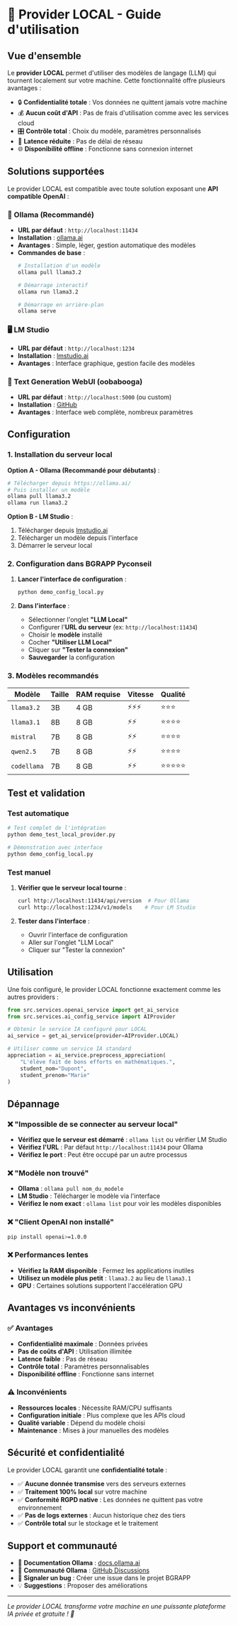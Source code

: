 # 🦙 Provider LOCAL - Guide d'utilisation

## Vue d'ensemble

Le **provider LOCAL** permet d'utiliser des modèles de langage (LLM) qui tournent localement sur votre machine. Cette fonctionnalité offre plusieurs avantages :

- 🔒 **Confidentialité totale** : Vos données ne quittent jamais votre machine
- 💰 **Aucun coût d'API** : Pas de frais d'utilisation comme avec les services cloud
- 🎛️ **Contrôle total** : Choix du modèle, paramètres personnalisés
- 🚀 **Latence réduite** : Pas de délai de réseau
- 🌐 **Disponibilité offline** : Fonctionne sans connexion internet

## Solutions supportées

Le provider LOCAL est compatible avec toute solution exposant une **API compatible OpenAI** :

### 🦙 Ollama (Recommandé)
- **URL par défaut** : `http://localhost:11434`
- **Installation** : [ollama.ai](https://ollama.ai/)
- **Avantages** : Simple, léger, gestion automatique des modèles
- **Commandes de base** :
  ```bash
  # Installation d'un modèle
  ollama pull llama3.2
  
  # Démarrage interactif
  ollama run llama3.2
  
  # Démarrage en arrière-plan
  ollama serve
  ```

### 🖥️ LM Studio
- **URL par défaut** : `http://localhost:1234`
- **Installation** : [lmstudio.ai](https://lmstudio.ai/)
- **Avantages** : Interface graphique, gestion facile des modèles

### 🐍 Text Generation WebUI (oobabooga)
- **URL par défaut** : `http://localhost:5000` (ou custom)
- **Installation** : [GitHub](https://github.com/oobabooga/text-generation-webui)
- **Avantages** : Interface web complète, nombreux paramètres

## Configuration

### 1. Installation du serveur local

**Option A - Ollama (Recommandé pour débutants)** :
```bash
# Télécharger depuis https://ollama.ai/
# Puis installer un modèle
ollama pull llama3.2
ollama run llama3.2
```

**Option B - LM Studio** :
1. Télécharger depuis [lmstudio.ai](https://lmstudio.ai/)
2. Télécharger un modèle depuis l'interface
3. Démarrer le serveur local

### 2. Configuration dans BGRAPP Pyconseil

1. **Lancer l'interface de configuration** :
   ```bash
   python demo_config_local.py
   ```

2. **Dans l'interface** :
   - Sélectionner l'onglet **"LLM Local"**
   - Configurer l'**URL du serveur** (ex: `http://localhost:11434`)
   - Choisir le **modèle** installé
   - Cocher **"Utiliser LLM Local"**
   - Cliquer sur **"Tester la connexion"**
   - **Sauvegarder** la configuration

### 3. Modèles recommandés

| Modèle | Taille | RAM requise | Vitesse | Qualité |
|--------|---------|-------------|---------|---------|
| `llama3.2` | 3B | 4 GB | ⚡⚡⚡ | ⭐⭐⭐ |
| `llama3.1` | 8B | 8 GB | ⚡⚡ | ⭐⭐⭐⭐ |
| `mistral` | 7B | 8 GB | ⚡⚡ | ⭐⭐⭐⭐ |
| `qwen2.5` | 7B | 8 GB | ⚡⚡ | ⭐⭐⭐⭐ |
| `codellama` | 7B | 8 GB | ⚡⚡ | ⭐⭐⭐⭐⭐ |

## Test et validation

### Test automatique
```bash
# Test complet de l'intégration
python demo_test_local_provider.py

# Démonstration avec interface
python demo_config_local.py
```

### Test manuel
1. **Vérifier que le serveur local tourne** :
   ```bash
   curl http://localhost:11434/api/version  # Pour Ollama
   curl http://localhost:1234/v1/models    # Pour LM Studio
   ```

2. **Tester dans l'interface** :
   - Ouvrir l'interface de configuration
   - Aller sur l'onglet "LLM Local"
   - Cliquer sur "Tester la connexion"

## Utilisation

Une fois configuré, le provider LOCAL fonctionne exactement comme les autres providers :

```python
from src.services.openai_service import get_ai_service
from src.services.ai_config_service import AIProvider

# Obtenir le service IA configuré pour LOCAL
ai_service = get_ai_service(provider=AIProvider.LOCAL)

# Utiliser comme un service IA standard
appreciation = ai_service.preprocess_appreciation(
    "L'élève fait de bons efforts en mathématiques.",
    student_nom="Dupont",
    student_prenom="Marie"
)
```

## Dépannage

### ❌ "Impossible de se connecter au serveur local"
- **Vérifiez que le serveur est démarré** : `ollama list` ou vérifier LM Studio
- **Vérifiez l'URL** : Par défaut `http://localhost:11434` pour Ollama
- **Vérifiez le port** : Peut être occupé par un autre processus

### ❌ "Modèle non trouvé"
- **Ollama** : `ollama pull nom_du_modele`
- **LM Studio** : Télécharger le modèle via l'interface
- **Vérifiez le nom exact** : `ollama list` pour voir les modèles disponibles

### ❌ "Client OpenAI non installé"
```bash
pip install openai>=1.0.0
```

### ❌ Performances lentes
- **Vérifiez la RAM disponible** : Fermez les applications inutiles
- **Utilisez un modèle plus petit** : `llama3.2` au lieu de `llama3.1`
- **GPU** : Certaines solutions supportent l'accélération GPU

## Avantages vs inconvénients

### ✅ Avantages
- **Confidentialité maximale** : Données privées
- **Pas de coûts d'API** : Utilisation illimitée
- **Latence faible** : Pas de réseau
- **Contrôle total** : Paramètres personnalisables
- **Disponibilité offline** : Fonctionne sans internet

### ⚠️ Inconvénients
- **Ressources locales** : Nécessite RAM/CPU suffisants
- **Configuration initiale** : Plus complexe que les APIs cloud
- **Qualité variable** : Dépend du modèle choisi
- **Maintenance** : Mises à jour manuelles des modèles

## Sécurité et confidentialité

Le provider LOCAL garantit une **confidentialité totale** :

- ✅ **Aucune donnée transmise** vers des serveurs externes
- ✅ **Traitement 100% local** sur votre machine
- ✅ **Conformité RGPD native** : Les données ne quittent pas votre environnement
- ✅ **Pas de logs externes** : Aucun historique chez des tiers
- ✅ **Contrôle total** sur le stockage et le traitement

## Support et communauté

- 📖 **Documentation Ollama** : [docs.ollama.ai](https://docs.ollama.ai/)
- 💬 **Communauté Ollama** : [GitHub Discussions](https://github.com/ollama/ollama/discussions)
- 🐛 **Signaler un bug** : Créer une issue dans le projet BGRAPP
- 💡 **Suggestions** : Proposer des améliorations

---

*Le provider LOCAL transforme votre machine en une puissante plateforme IA privée et gratuite ! 🚀* 